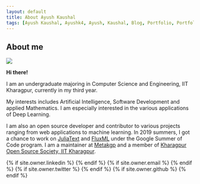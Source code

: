 ```yaml
---
layout: default
title: About Ayush Kaushal
tags: [Ayush Kaushal, Ayushk4, Ayush, Kaushal, Blog, Portfolio, Portfolio Website, Personal Website, Homepage]
---
```

## About me

<img class="user-avatar" src="{{ site.owner.avatar }}">

**Hi there!**

I am an undergraduate majoring in Computer Science and Engineering, IIT Kharagpur, currently in my third year.

My interests includes Artificial Intelligence, Software Development and applied Mathematics.
I am especially interested in the various applications of Deep Learning.

I am also an open source developer and contributor to various projects ranging from web applications to machine learning.
In 2019 summers, I got a chance to work on
[JuliaText](https://github.com/JuliaText) and
[FluxML](https://github.com/FluxML) under the Google Summer of Code program.
I am a maintainer at [Metakgp](https://github.com/metakgp) and a member of [Kharagpur Open Source Society, IIT Kharagpur](https://github.com/kossiitkgp).

<div class="pagination">
  {% if site.owner.linkedin %}
    <a href="{{ site.owner.linkedin }}" class="social-media-icons"><i class="fa fa-2x fa-linkedin-square" aria-hidden="true"></i></a>
  {% endif %}
  {% if site.owner.email %}
    <a href="mailto:{{ site.owner.email }}" class="social-media-icons"><i class="fa fa-2x fa-envelope-square" aria-hidden="true"></i></a>
  {% endif %}
  {% if site.owner.twitter %}
    <a href="https://twitter.com/{{ site.owner.twitter }}" class="social-media-icons"><i class="fa fa-2x fa-twitter-square" aria-hidden="true"></i></a>
  {% endif %}
  {% if site.owner.github %}
    <a href="{{ site.owner.github }}" class="social-media-icons"><i class="fa fa-2x fa-github-square" aria-hidden="true"></i></a>
  {% endif %}
</div>
